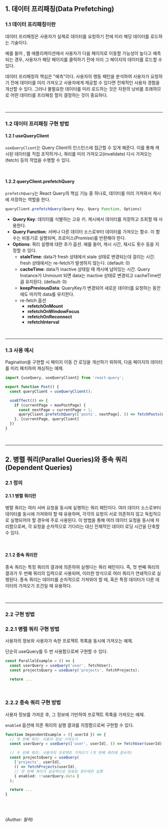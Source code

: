 ## 1. 데이터 프리패칭(Data Prefetching)

### 1.1 데이터 프리패칭이란

데이터 프리패칭은 사용자가 실제로 데이터를 요청하기 전에 미리 해당 데이터를 로드하는 기술이다.

예를 들어 , 웹 애플리케이션에서 사용자가 다음 페이지로 이동할 가능성이 높다고 예측되는 경우, 사용자가 해당 페이지를 클릭하기 전에 미리 그 페이지의 데이터를 로드할 수 있다.

데이터 프리패칭의 핵심은 "예측"이다. 사용자의 행동 패턴을 분석하여 사용자가 요청하기 전에 데이터를 미리 가져오고 사용자에게 제공할 수 있다면 전체적인 사용자 경험을 개선할 수 있다. 그러나 불필요한 데이터를 미리 로드하는 것은 자원의 낭비를 초래하므로 어떤 데이터를 프리패칭 할지 결정하는 것이 중요하다.

<br><hr>

### 1.2 데이터 프리패칭 구현 방법

#### 1.2.1 useQueryClient

`useQueryClient`는 Query Client의 인스턴스에 접근할 수 있게 해준다. 이를 통해 캐시된 데이터를 직접 조작하거나, 쿼리를 미리 가져오고(invalidate) 다시 가져오는(fetch) 등의 작업을 수행할 수 있다.

<br>

#### 1.2.2 queryClient.prefetchQuery

`prefetchQuery`는 React Query의 핵심 기능 중 하나로, 데이터를 미리 가져와서 캐시에 저장하는 역할을 한다.

```typescript
queryClient.prefetchQuery(Query Key, Query Function, Options)
```

- **Query Key**: 데이터를 식별하는 고유 키. 캐시에서 데이터를 저장하고 조회할 때 사용한다.
- **Query Function**: 서버나 다른 데이터 소스로부터 데이터를 가져오는 함수. 이 함수는 비동기로 실행되며, 프로미스(Promise)를 반환해야 한다.
- **Options**: 쿼리 실행에 대한 추가 옵션. 예를 들어, 캐시 시간, 재시도 횟수 등을 지정할 수 있다.
  - **staleTime**: data가 fresh 상태에서 stale 상태로 변경되는데 걸리는 시간. fresh 상태에서는 re-fetch가 발생하지 않는다. (default: 0)
  - **cacheTime**: data가 inactive 상태일 때 캐시에 남아있는 시간. Query Instance가 Unmount 되면 data는 inactive 상태로 변경되고 cacheTime만큼 유지된다. (default: 0)
  - **keepPreviousData**: QueryKey가 변경되어 새로운 데이터를 요청하는 동안에도 마지막 data를 유지한다.
  - re-fetch 옵션
    - **refetchOnMount**
    - **refetchOnWindowFocus**
    - **refetchOnReconnect**
    - **refetchInterval**

<br><hr>

### 1.3 사용 예시

Pagination을 구현할 시 페이지 이동 간 로딩을 개선하기 위하여, 다음 페이지의 데이터를 미리 패치하여 캐싱하는 예제.

```typescript
import {useQuery, useQueryClient} from 'react-query';

export function Post() {
  const queryClient = useQueryClient();

  useEffect(() => {
    if (currentPage < maxPostPage) {
      const nextPage = currentPage + 1;
      queryClient.prefetchQuery(['posts', nextPage], () => fetchPosts(nextPage));
    }, [currentPage, queryClient]
  })
}
```

<br><hr>

## 2. 병렬 쿼리(Parallel Queries)와 종속 쿼리(Dependent Queries)

### 2.1 정의

#### 2.1.1 병렬 쿼리란

병렬 쿼리는 여러 서버 요청을 동시에 실행하는 쿼리 패턴이다. 여러 데이터 소스로부터 데이터를 동시에 가져와야 할 때 유용하며, 각각의 요청이 서로 의존하지 않고 독립적으로 실행되어야 할 경우에 주로 사용된다. 이 방법을 통해 여러 데이터 요청을 동시에 처리함으로써, 각 요청을 순차적으로 기다리는 대신 전체적인 데이터 로딩 시간을 단축할 수 있다.

<br>

#### 2.1.2 종속 쿼리란

종속 쿼리는 특정 쿼리의 결과에 의존하여 실행다는 쿼리 패턴이다. 즉, 첫 번째 쿼리의 결과가 두 번째 쿼리의 입력으로 사용되며, 이러한 방식으로 여러 쿼리가 연쇄적으로 실행된다. 종속 쿼리는 데이터를 순차적으로 가져와야 할 때, 혹은 특정 데이터가 다른 데이터의 가져오기 조건일 때 유용하다.

<br><hr>

### 2.2 구현 방법

### 2.2.1 병렬 쿼리 구현 방법

사용자의 정보와 사용자가 속한 프로젝트 목록을 동시에 가져오는 예제.

단순히 useQuery를 두 번 사용함으로써 구현할 수 있다.

```typescript
const ParallelExample = () => {
  const userQuery = useQuery('user', fetchUser);
  const projectsQuery = useQuery('projects', fetchProjects);

  return ...
```

<br>

### 2.2.2 종속 쿼리 구현 방법

사용자 정보를 가져온 후, 그 정보에 기반하여 프로젝트 목록을 가져오는 예제.

`enabled` 옵션에 의존 쿼리의 실행 결과를 지정함으로써 구현할 수 있다.

```typescript
function DependentExample = ({ userId }) => {
  // 첫 번째 쿼리: 사용자 정보 가져오기
  const userQuery = useQuery(['user', userId], () => fetchUser(userId));

  // 두 번째 쿼리: 사용자의 프로젝트 가져오기 (첫 번째 쿼리에 종속적)
  const projectsQuery = useQuery(
    ['projects', userId],
    () => fetchProjects(userId),
    // 첫 번째 쿼리가 성공적으로 완료된 경우에만 실행
    { enabled: !!userQuery.data }
  );

  return ...
}
```

<br><br>

_(Author: 월하)_
